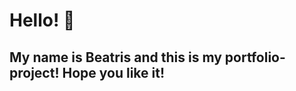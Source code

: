 <h1> Hello! 👋 </h1>
<h2>My name is Beatris and this is my portfolio-project!
Hope you like it!</h2>

